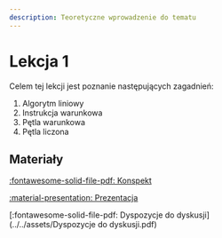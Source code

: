 ```yaml
---
description: Teoretyczne wprowadzenie do tematu
---
```


# Lekcja 1

Celem tej lekcji jest poznanie następujących zagadnień:

1. Algorytm liniowy
2. Instrukcja warunkowa
3. Pętla warunkowa
4. Pętla liczona

## Materiały

[:fontawesome-solid-file-pdf: Konspekt](../../assets/1-wpr-do-alg.pdf)

[:material-presentation: Prezentacja](../../assets/Algorytmy.pdf)

[:fontawesome-solid-file-pdf: Dyspozycje do dyskusji](../../assets/Dyspozycje do dyskusji.pdf)
